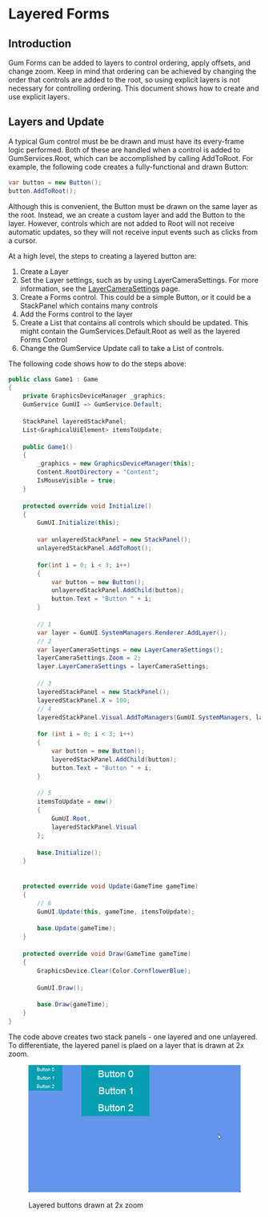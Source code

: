 # Layered Forms

## Introduction

Gum Forms can be added to layers to control ordering, apply offsets, and change zoom. Keep in mind that ordering can be achieved by changing the order that controls are added to the root, so using explicit layers is not necessary for controlling ordering. This document shows how to create and use explicit layers.

## Layers and Update

A typical Gum control must be be drawn and must have its every-frame logic performed. Both of these are handled when a control is added to GumServices.Root, which can be accomplished by calling AddToRoot. For example, the following code creates a fully-functional and drawn Button:

```csharp
var button = new Button();
button.AddToRoot();
```

Although this is convenient, the Button must be drawn on the same layer as the root. Instead, we an create a custom layer and add the Button to the layer. However, controls which are not added to Root will not receive automatic updates, so they will not receive input events such as clicks from a cursor.

At a high level, the steps to creating a layered button are:

1. Create a Layer
2. Set the Layer settings, such as by using LayerCameraSettings. For more information, see the [LayerCameraSettings](../../gum-code-reference/layer.md#layercamerasettings) page.
3. Create a Forms control. This could be a simple Button, or it could be a StackPanel which contains many controls
4. Add the Forms control to the layer
5. Create a List that contains all controls which should be updated. This might contain the GumServices.Default.Root as well as the layered Forms Control
6. Change the GumService Update call to take a List of controls.

The following code shows how to do the steps above:

```csharp
public class Game1 : Game
{
    private GraphicsDeviceManager _graphics;
    GumService GumUI => GumService.Default;

    StackPanel layeredStackPanel;
    List<GraphicalUiElement> itemsToUpdate;

    public Game1()
    {
        _graphics = new GraphicsDeviceManager(this);
        Content.RootDirectory = "Content";
        IsMouseVisible = true;
    }

    protected override void Initialize()
    {
        GumUI.Initialize(this);

        var unlayeredStackPanel = new StackPanel();
        unlayeredStackPanel.AddToRoot();

        for(int i = 0; i < 3; i++)
        {
            var button = new Button();
            unlayeredStackPanel.AddChild(button);
            button.Text = "Button " + i;
        }
       
        // 1
        var layer = GumUI.SystemManagers.Renderer.AddLayer();
        // 2
        var layerCameraSettings = new LayerCameraSettings();
        layerCameraSettings.Zoom = 2;
        layer.LayerCameraSettings = layerCameraSettings;

        // 3
        layeredStackPanel = new StackPanel();
        layeredStackPanel.X = 100;
        // 4
        layeredStackPanel.Visual.AddToManagers(GumUI.SystemManagers, layer);

        for (int i = 0; i < 3; i++)
        {
            var button = new Button();
            layeredStackPanel.AddChild(button);
            button.Text = "Button " + i;
        }

        // 5
        itemsToUpdate = new()
        {
            GumUI.Root,
            layeredStackPanel.Visual
        };

        base.Initialize();
    }


    protected override void Update(GameTime gameTime)
    {
        // 6
        GumUI.Update(this, gameTime, itemsToUpdate);

        base.Update(gameTime);
    }

    protected override void Draw(GameTime gameTime)
    {
        GraphicsDevice.Clear(Color.CornflowerBlue);

        GumUI.Draw();

        base.Draw(gameTime);
    }
}

```

The code above creates two stack panels - one layered and one unlayered. To differentiate, the layered panel is plaed on a layer that is drawn at 2x zoom.

<figure><img src="../../../.gitbook/assets/18_22 24 31.gif" alt=""><figcaption><p>Layered buttons drawn at 2x zoom</p></figcaption></figure>
